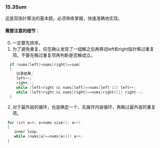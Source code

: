 ### 15.3Sum
这是双指针算法的基本题，必须熟练掌握，快速准确地实现。

#### 需要注意的细节：
0. 一定要先排序。
1. 为了避免重复，仅在确认发现了一组解之后再移动left和right指针略过重复项。不要先略过重复项再判断是否解成立。
```cpp
  if (nums[left]+nums[right]==sum)
  {
     记录结果;
     left++;
     right--;
     while (left<right && nums[left]==nums[left-1]) left++;
     while (left<right && nums[right]==nums[right+1]) right--;
  }
  ```
2. 对于最外层的循环，也是确定一个，先展开内层循环，再略过最外层的重复项。
```cpp
 for (int a=0; a<nums.size(); a++)
 {
    inner loop;
    while (nums[a]==nums[a+1]) a++;
 }
